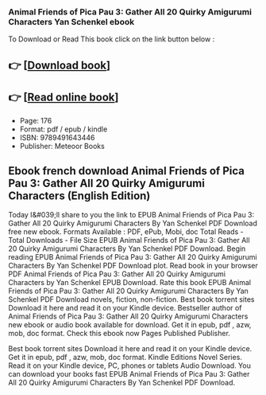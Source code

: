 ### Animal Friends of Pica Pau 3: Gather All 20 Quirky Amigurumi Characters Yan Schenkel ebook

To Download or Read This book click on the link button below :

## 👉  [**[Download book](http://get-pdfs.com/download.php?group=book&from=github.com&id=654113&lnk=1066 "Download book")**]

## 👉  [**[Read online book](http://get-pdfs.com/download.php?group=book&from=github.com&id=654113&lnk=1066 "Read online book")**]


* Page: 176
* Format: pdf / epub / kindle
* ISBN: 9789491643446
* Publisher: Meteoor Books



## Ebook french download Animal Friends of Pica Pau 3: Gather All 20 Quirky Amigurumi Characters (English Edition)


Today I&amp;#039;ll share to you the link to EPUB Animal Friends of Pica Pau 3: Gather All 20 Quirky Amigurumi Characters By Yan Schenkel PDF Download free new ebook. Formats Available : PDF, ePub, Mobi, doc Total Reads - Total Downloads - File Size EPUB Animal Friends of Pica Pau 3: Gather All 20 Quirky Amigurumi Characters By Yan Schenkel PDF Download. Begin reading EPUB Animal Friends of Pica Pau 3: Gather All 20 Quirky Amigurumi Characters By Yan Schenkel PDF Download plot. Read book in your browser PDF Animal Friends of Pica Pau 3: Gather All 20 Quirky Amigurumi Characters by Yan Schenkel EPUB Download. Rate this book EPUB Animal Friends of Pica Pau 3: Gather All 20 Quirky Amigurumi Characters By Yan Schenkel PDF Download novels, fiction, non-fiction. Best book torrent sites Download it here and read it on your Kindle device. Bestseller author of Animal Friends of Pica Pau 3: Gather All 20 Quirky Amigurumi Characters new ebook or audio book available for download. Get it in epub, pdf , azw, mob, doc format. Check this ebook now Pages Published Publisher.

Best book torrent sites Download it here and read it on your Kindle device. Get it in epub, pdf , azw, mob, doc format. Kindle Editions Novel Series. Read it on your Kindle device, PC, phones or tablets Audio Download. You can download your books fast EPUB Animal Friends of Pica Pau 3: Gather All 20 Quirky Amigurumi Characters By Yan Schenkel PDF Download.





